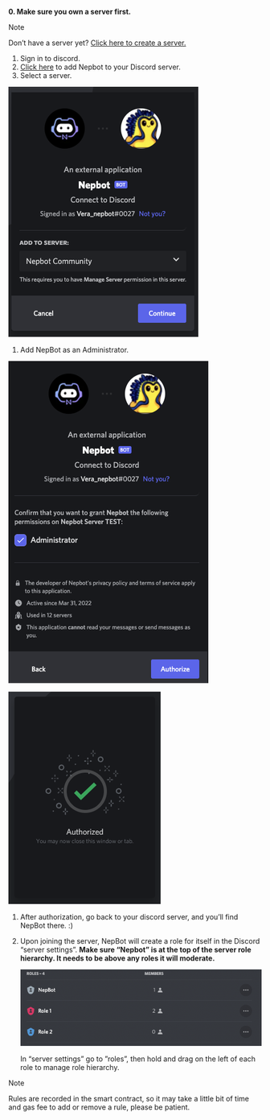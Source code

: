**0. Make sure you own a server first.**

> [!NOTE]
> Don’t have a server yet? [Click here to create a server.](https://support.discord.com/hc/en-us/articles/204849977-How-do-I-create-a-server-)

1. Sign in to discord.
2. [Click here](https://discord.com/oauth2/authorize?client_id=958997413803196476&permissions=8&scope=bot) to add Nepbot to your Discord server.
3. Select a server.

![Untitled](../assets/Bot_Setup/Untitled.png)

1. Add NepBot as an Administrator.

![Untitled](../assets/Bot_Setup/Untitled%201.png)

![Untitled](../assets/Bot_Setup/Untitled%202.png)

1. After authorization, go back to your discord server, and you’ll find NepBot there. :)
2. Upon joining the server, NepBot will create a role for itself in the Discord “server settings”. **Make sure “Nepbot” is at the top of the server role hierarchy. It needs to be above any roles it will moderate.** 
    
    ![Untitled](../assets/Bot_Setup/Untitled%203.png)
    
    In “server settings” go to ”roles”, then hold and drag on the left of each role to manage role hierarchy.
    
> [!NOTE]
> Rules are recorded in the smart contract, so it may take a little bit of time and gas fee to add or remove a rule, please be patient.